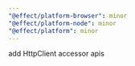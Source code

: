 ```yaml
---
"@effect/platform-browser": minor
"@effect/platform-node": minor
"@effect/platform": minor
---
```


add HttpClient accessor apis
